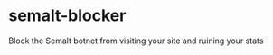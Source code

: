 semalt-blocker
==============

Block the Semalt botnet from visiting your site and ruining your stats
